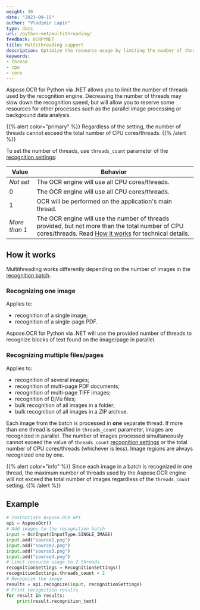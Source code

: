 ```yaml
---
weight: 30
date: "2023-09-15"
author: "Vladimir Lapin"
type: docs
url: /python-net/multithreading/
feedback: OCRPYNET
title: Multithreading support
description: Optimize the resource usage by limiting the number of threads used by Aspose.OCR for Python via .NET recognition engine.
keywords:
- thread
- cpu
- core
---
```


Aspose.OCR for Python via .NET allows you to limit the number of threads used by the recognition engine. Decreasing the number of threads may slow down the recognition speed, but will allow you to reserve some resources for other processes such as the parallel image processing or background data analysis.

{{% alert color="primary" %}}
Regardless of the setting, the number of threads cannot exceed the total number of CPU cores/threads.
{{% /alert %}}

To set the number of threads, use `threads_count` parameter of the [recognition settings](/ocr/python-net/settings/):

Value | Behavior
----- | --------
_Not set_ | The OCR engine will use all CPU cores/threads.
0 | The OCR engine will use all CPU cores/threads.
1 | OCR will be performed on the application's main thread.
_More than 1_ | The OCR engine will use the number of threads provided, but not more than the total number of CPU cores/threads. Read [How it works](#how-it-works) for technical details.

## How it works

Multithreading works differently depending on the number of images in the [recognition batch](/ocr/python-net/ocrinput/).

### Recognizing one image

Applies to:

- recognition of a single image;
- recognition of a single-page PDF.

Aspose.OCR for Python via .NET will use the provided number of threads to recognize blocks of text found on the image/page in parallel.


### Recognizing multiple files/pages

Applies to:

- recognition of several images;
- recognition of multi-page PDF documents;
- recognition of multi-page TIFF images;
- recognition of DjVu files;
- bulk recognition of all images in a folder;
- bulk recognition of all images in a ZIP archive.

Each image from the batch is processed in **one** separate thread. If more than one thread is specified in `threads_count` parameter, images are recognized in parallel. The number of images processed simultaneously cannot exceed the value of `threads_count` [recognition settings](/ocr/python-net/settings/) or the total number of CPU cores/threads (whichever is less). Image regions are always recognized one by one.

{{% alert color="info" %}}
Since each image in a batch is recognized in one thread, the maximum number of threads used by the Aspose.OCR engine will not exceed the total number of images regardless of the `threads_count` setting.
{{% /alert %}}

## Example

```python
# Instantiate Aspose.OCR API
api = AsposeOcr()
# Add images to the recognition batch
input = OcrInput(InputType.SINGLE_IMAGE)
input.add("source1.png")
input.add("source2.png")
input.add("source3.png")
input.add("source4.png")
# Limit resource usage to 2 threads
recognitionSettings = RecognitionSettings()
recognitionSettings.threads_count = 2
# Recognize the image
results = api.recognize(input, recognitionSettings)
# Print recognition results
for result in results:
	print(result.recognition_text)
```
